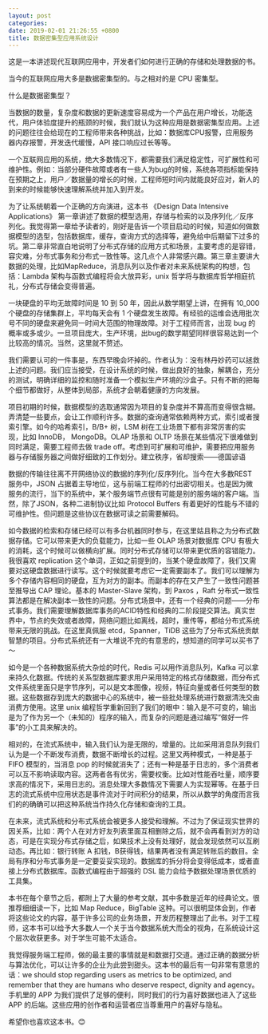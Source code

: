 ```yaml
---
layout: post
categories:
date: 2019-02-01 21:26:55 +0800
title: 数据密集型应用系统设计
---
```

这是一本讲述现代互联网应用中，开发者们如何进行正确的存储和处理数据的书。



当今的互联网应用大多是数据密集型的。与之相对的是 CPU 密集型。



什么是数据密集型？



当数据的数量，复杂度和数据的更新速度容易成为一个产品在用户增长，功能迭代，用户体验度提升的瓶颈的时候，我们就认为这种应用是数据密集型应用。上述的问题往往会给现在的工程师带来各种挑战，比如：数据库CPU报警，应用服务器内存报警，开发迭代缓慢，API 接口响应过长等等。



一个互联网应用的系统，绝大多数情况下，都需要我们满足稳定性，可扩展性和可维护性。例如：当部分硬件故障或者有一些人为bug的时候，系统各项指标能保持在预期之上，用户／数据量的增长的时候，工程师短时间内就能良好应对，新人的到来的时候能够快速理解系统并加入到开发。



为了让系统朝着一个正确的方向演进，这本书 《Design Data Intensive Applications》 第一章讲述了数据的模型选用，存储与检索的以及序列化／反序列化。我觉得第一章给予读者的，刚好是告诉一个项目启动的时候，知道如何做数据模型的选型，包括数据库，缓存，查询方式的选择等，避免给中后期留下过多的坑。第二章非常直白地说明了分布式存储的应用方式和场景，主要考虑的是容错，容灾难，分布式事务和分布式一致性等。这几点个人非常感兴趣。第三章主要讲大数据的处理，比如MapReduce，消息队列以及作者对未来系统架构的构想，包括：Lambda 架构与函数式编程将会大放异彩，unix 哲学将与数据库哲学相庭抗礼，分布式存储会变得普遍。



一块硬盘的平均无故障时间是 10 到 50 年，因此从数学期望上讲，在拥有 10_000 个硬盘的存储集群上，平均每天会有 1 个硬盘发生故障。有经验的运维会选用批次号不同的硬盘来避免同一时间大范围的物理故障。对于工程师而言，出现 bug 的概率或多或少。一旦项目庞大，生产环境，出bug的数学期望同样很容易达到一个比较高的情况。当然，这里就不赘述。



我们需要认可的一件事是，东西早晚会坏掉的。作者认为：没有林丹妙药可以拯救上述的问题。我们应当接受，在设计系统的时候，做出良好的抽象，解耦合，充分的测试，明确详细的监控和随时准备一个模拟生产环境的沙盒子。只有不断的把每个细节都做好，从整体到局部，系统才会朝着健康的方向发展。



项目初期的时候，数据模型的选取通常因为项目的复杂度并不算高而变得很含糊。弄清楚一些要点，会让工作顺利许多。数据的查询通常依赖两种方式，索引或者搜索引擎。如今的哈希索引，B/B+ 树，LSM 树在工业场景下都有非常厉害的实现，比如 InnoDB， MongoDB。OLAP 场景和 OLTP 场景在某些情况下很难做到同时满足，需要工程师去做 trade off。考虑到可扩展和可维护，需要把应用服务器与存储服务器之间做好细致的工作划分。建立秩序，省却搜索——德国谚语



数据的传输往往离不开网络协议的数据的序列化/反序列化。当今在大多数REST 服务中，JSON 占据着主导地位，这与前端工程师的付出密切相关。也是因为微服务的流行，当下的系统中，某个服务端节点很有可能是别的服务端的客户端。当然，除了JSON，各种二进制协议比如 Protocol Buffers 有着更好的性能与不错的可维护性。但问题是这些协议在数据可读之前需要解码。



如今数据的检索和存储已经可以有多台机器同时参与，在这里姑且称之为分布式数据存储。它可以带来更大的负载能力，比如一些 OLAP 场景对数据库 CPU 有极大的消耗，这个时候可以做横向扩展。同时分布式存储可以带来更优质的容错能力。我很喜欢 replication 这个单词，正如之前提到的，当某个硬盘故障了，我们又需要对这硬盘数据进行读写。这个时候就要考虑它一定需要副本了。我们可以理解为多个存储内容相同的硬盘，互为对方的副本。而副本的存在又产生了一致性问题甚至推导出 CAP 理论。基本的 Master-Slave 架构，到 Paxos ，Raft 分布式一致性算法都是在解决副本一致性的问题。分布式场景中，还有一个经典的问题——分布式事务。我们需要理解数据库事务的ACID特性和经典的二阶段提交算法。真实世界中，节点的失效或者故障，网络问题比如离线，超时，重传等，都给分布式系统带来无限的挑战。在这里真佩服 etcd，Spanner，TiDB 这些为了分布式系统贡献智慧的项目。分布式系统还有一大堆说不完的有意思的，想知道的同学可以买书了～



如今是一个各种数据系统大杂烩的时代，Redis 可以用作消息队列，Kafka 可以拿来持久化数据。传统的关系型数据库要求用户采用特定的格式存储数据，而分布式文件系统里面只是字节序列，可以是文本图像，视频，特征向量或者任何类型的数据。这些数据存到庞大的数据中心的系统中，被一些批处理系统进行数据清洗交由消费方使用。这里 unix 编程哲学重新回到了我们的眼中：输入是不可变的，输出是为了作为另一个（未知的）程序的输入，而复杂的问题是通过编写“做好一件事”的小工具来解决的。



相对的，在流式系统中，输入我们认为是无限的，增量的。比如采用消息队列我们认为是一个不断发布消费，数据不断增长的过程。这里又两种模式，一种是基于 FIFO 模型的，当消息 pop 的时候就消失了；还有一种是基于日志的，多个消费者可以互不影响读取内容。这两者各有优劣，需要权衡。比如对性能吞吐量，顺序要求高的情况下，采用日志的。消息处理大多数情况下需要人为实现幂等。在基于日志的流式系统中应用状态是事件流对于时间积分的结果，所以从数学的角度而言我们的的确确可以把这种系统当作持久化存储和查询的工具。



在未来，流式系统和分布式系统会被更多人接受和理解。不过为了保证现实世界的因关系，比如：两个人在对方好友列表里面互相删除之后，就不会再看到对方的动态，可是在实现分布式存储之后，如果技术上没有处理好，就会发现依然可以互刷动态。再比如：银行转账 A 扣钱，B获得钱，结果两者没有满足转账后的数目。全局有序和分布式事务是一定要妥妥实现的。数据库的拆分将会变得低成本，或者直接上分布式数据库。函数式编程由于超强的 DSL 能力会给予数据处理场景优质的工具集。



本书在每个章节之后，都附上了大量的参考文献，其中多数是近年的经典论文。很推荐细细读一下，比如 Map Reduce，BigTable 这种。可以很明显体会到，作者将这些论文的内容，基于许多公司的业务场景，开发历程整理出了此书。对于工程师，这本书可以给予大多数人一个关于当今数据系统大而全的视角，在系统设计这个层次收获更多。对于学生可能不太适合。



我觉得服务端工程师，做的最主要的事情就是和数据打交道。通过正确的数据分析与算法优化，可以让许多的企业为此尝到甜头。这本书的最后有一句非常有意思的话：we should stop regarding users as metrics to be optimized, and remember that they are humans who deserve respect, dignity and agency。手机里的 APP 为我们提供了足够的便利，同时我们的行为喜好数据也进入了这些 APP 的后端。这些应用的创作者和运营者应当尊重用户的喜好与隐私。



希望你也喜欢这本书。😊
